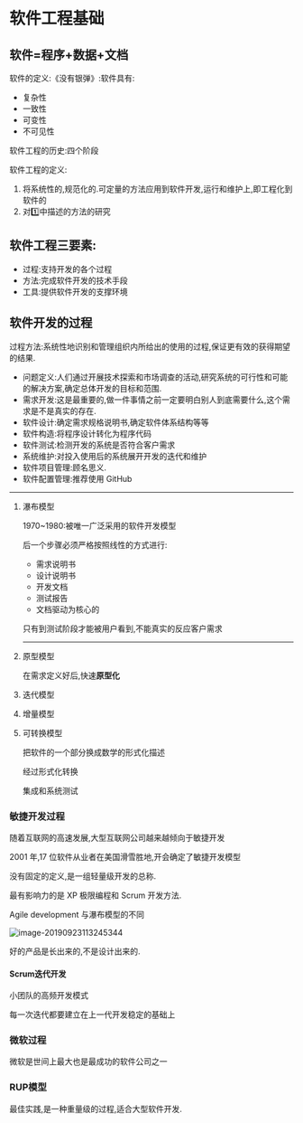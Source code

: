 # 软件工程基础

## 软件=程序+数据+文档

软件的定义:《没有银弹》:软件具有:

- 复杂性
- 一致性
- 可变性
- 不可见性

软件工程的历史:四个阶段

软件工程的定义:

1. 将系统性的,规范化的.可定量的方法应用到软件开发,运行和维护上,即工程化到软件的
2. 对1️⃣中描述的方法的研究

## 软件工程三要素:

- 过程:支持开发的各个过程
- 方法:完成软件开发的技术手段
- 工具:提供软件开发的支撑环境

## 软件开发的过程

过程方法:系统性地识别和管理组织内所给出的使用的过程,保证更有效的获得期望的结果.

- 问题定义:人们通过开展技术探索和市场调查的活动,研究系统的可行性和可能的解决方案,确定总体开发的目标和范围.
- 需求开发:这是最重要的,做一件事情之前一定要明白别人到底需要什么,这个需求是不是真实的存在.
- 软件设计:确定需求规格说明书,确定软件体系结构等等
- 软件构造:将程序设计转化为程序代码
- 软件测试:检测开发的系统是否符合客户需求
- 系统维护:对投入使用后的系统展开开发的迭代和维护
- 软件项目管理:顾名思义.
- 软件配置管理:推荐使用 GitHub

---

1. 瀑布模型

    1970~1980:被唯一广泛采用的软件开发模型

    后一个步骤必须严格按照线性的方式进行:

    - 需求说明书
    - 设计说明书
    - 开发文档
    - 测试报告
    - 文档驱动为核心的

    只有到测试阶段才能被用户看到,不能真实的反应客户需求

    ---

2. 原型模型

    在需求定义好后,快速**原型化**

3. 迭代模型

4. 增量模型

5. 可转换模型

    把软件的一个部分换成数学的形式化描述

    经过形式化转换

    集成和系统测试

###     敏捷开发过程

随着互联网的高速发展,大型互联网公司越来越倾向于敏捷开发

2001 年,17 位软件从业者在美国滑雪胜地,开会确定了敏捷开发模型 

没有固定的定义,是一组轻量级开发的总称.

最有影响力的是 XP 极限编程和 Scrum 开发方法.

Agile development 与瀑布模型的不同

![image-20190923113245344](https://cy-1256894686.cos.ap-beijing.myqcloud.com/cy/2019-09-23-033246.png)

好的产品是长出来的,不是设计出来的.

#### Scrum迭代开发

小团队的高频开发模式

每一次迭代都要建立在上一代开发稳定的基础上

### 微软过程

微软是世间上最大也是最成功的软件公司之一

### RUP模型

最佳实践,是一种重量级的过程,适合大型软件开发.


